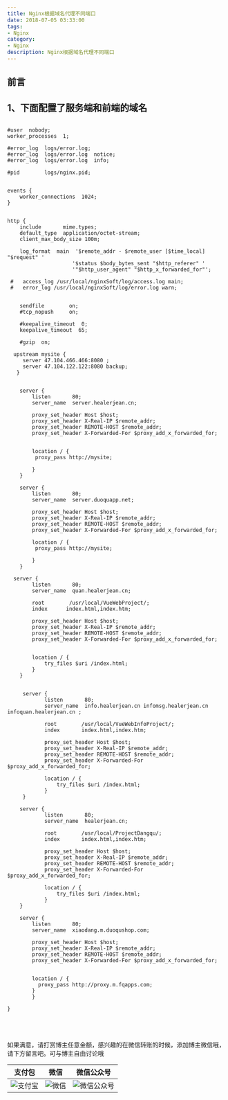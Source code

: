 ```yaml
---
title: Nginx根据域名代理不同端口
date: 2018-07-05 03:33:00
tags: 
- Nginx
category: 
- Nginx
description: Nginx根据域名代理不同端口
---
```

<!-- image url 
https://raw.githubusercontent.com/HealerJean123/HealerJean123.github.io/master/blogImages
　　首行缩进
<font color="red">  </font>
-->

## 前言



## 1、下面配置了服务端和前端的域名


```

#user  nobody;
worker_processes  1;

#error_log  logs/error.log;
#error_log  logs/error.log  notice;
#error_log  logs/error.log  info;

#pid        logs/nginx.pid;


events {
    worker_connections  1024;
}


http {
    include       mime.types;
    default_type  application/octet-stream;
    client_max_body_size 100m;

    log_format  main  '$remote_addr - $remote_user [$time_local] "$request" '
                     '$status $body_bytes_sent "$http_referer" '
                     '"$http_user_agent" "$http_x_forwarded_for"';

 #   access_log /usr/local/nginxSoft/log/access.log main;
 #   error_log /usr/local/nginxSoft/log/error.log warn;


    sendfile        on;
    #tcp_nopush     on;

    #keepalive_timeout  0;
    keepalive_timeout  65;

    #gzip  on;

  upstream mysite {  
     server 47.104.466.466:8080 ;  
     server 47.104.122.122:8080 backup;   
   }


    server {
        listen       80;
        server_name  server.healerjean.cn;

        proxy_set_header Host $host;
        proxy_set_header X-Real-IP $remote_addr;
        proxy_set_header REMOTE-HOST $remote_addr;
        proxy_set_header X-Forwarded-For $proxy_add_x_forwarded_for;

                   
        location / {
         proxy_pass http://mysite;

        }
    }
       
    server {
        listen       80;
        server_name  server.duoquapp.net;

        proxy_set_header Host $host;
        proxy_set_header X-Real-IP $remote_addr;
        proxy_set_header REMOTE-HOST $remote_addr;
        proxy_set_header X-Forwarded-For $proxy_add_x_forwarded_for;
            
        location / {
         proxy_pass http://mysite;

        }
    }

  server {
        listen       80;
        server_name  quan.healerjean.cn;

        root        /usr/local/VueWebProject/;
        index      index.html,index.htm;

        proxy_set_header Host $host;
        proxy_set_header X-Real-IP $remote_addr;
        proxy_set_header REMOTE-HOST $remote_addr;
        proxy_set_header X-Forwarded-For $proxy_add_x_forwarded_for;

     
        location / {
            try_files $uri /index.html;
        }
    }
 

     server {
            listen       80;
            server_name  info.healerjean.cn infomsg.healerjean.cn infoquan.healerjean.cn ;

            root        /usr/local/VueWebInfoProject/;
            index       index.html,index.htm;

            proxy_set_header Host $host;
            proxy_set_header X-Real-IP $remote_addr;
            proxy_set_header REMOTE-HOST $remote_addr;
            proxy_set_header X-Forwarded-For $proxy_add_x_forwarded_for;
         
            location / {
                try_files $uri /index.html;
            }
     }

    server {
            listen       80;
            server_name  healerjean.cn;

            root        /usr/local/ProjectDangqu/;
            index       index.html,index.htm;

            proxy_set_header Host $host;
            proxy_set_header X-Real-IP $remote_addr;
            proxy_set_header REMOTE-HOST $remote_addr;
            proxy_set_header X-Forwarded-For $proxy_add_x_forwarded_for;
         
            location / {
                try_files $uri /index.html;
            }
    }  
    
    server {
        listen       80;
        server_name  xiaodang.m.duoqushop.com;

        proxy_set_header Host $host;
        proxy_set_header X-Real-IP $remote_addr;
        proxy_set_header REMOTE-HOST $remote_addr;
        proxy_set_header X-Forwarded-For $proxy_add_x_forwarded_for;


        location / {
          proxy_pass http://proxy.m.fqapps.com;
        }
		}

}

```






<br/><br/><br/>
如果满意，请打赏博主任意金额，感兴趣的在微信转账的时候，添加博主微信哦， 请下方留言吧。可与博主自由讨论哦

|支付包 | 微信|微信公众号|
|:-------:|:-------:|:------:|
|![支付宝](https://raw.githubusercontent.com/HealerJean123/HealerJean123.github.io/master/assets/img/tctip/alpay.jpg) | ![微信](https://raw.githubusercontent.com/HealerJean123/HealerJean123.github.io/master/assets/img/tctip/weixin.jpg)|![微信公众号](https://raw.githubusercontent.com/HealerJean123/HealerJean123.github.io/master/assets/img/my/qrcode_for_gh_a23c07a2da9e_258.jpg)|




<!-- Gitalk 评论 start  -->

<link rel="stylesheet" href="https://unpkg.com/gitalk/dist/gitalk.css">
<script src="https://unpkg.com/gitalk@latest/dist/gitalk.min.js"></script> 
<div id="gitalk-container"></div>    
 <script type="text/javascript">
    var gitalk = new Gitalk({
		clientID: `1d164cd85549874d0e3a`,
		clientSecret: `527c3d223d1e6608953e835b547061037d140355`,
		repo: `HealerJean123.github.io`,
		owner: 'HealerJean123',
		admin: ['HealerJean123'],
		id: 'BDmbQGzyjhzVE43y',
    });
    gitalk.render('gitalk-container');
</script> 

<!-- Gitalk end -->

